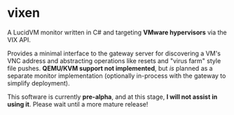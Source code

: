 # vixen

A LucidVM monitor written in C# and targeting **VMware hypervisors** via the VIX API.

Provides a minimal interface to the gateway server for discovering a VM's VNC address and abstracting operations like resets and "virus farm" style file pushes. **QEMU/KVM support not implemented**, but *is* planned as a separate monitor implementation (optionally in-process with the gateway to simplify deployment).

This software is currently **pre-alpha**, and at this stage, **I will not assist in using it**. Please wait until a more mature release!
